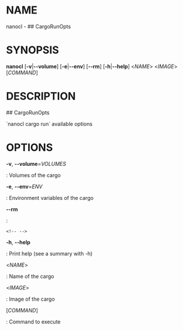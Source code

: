 NAME
====

nanocl - \#\# CargoRunOpts

SYNOPSIS
========

**nanocl** \[**-v**\|**\--volume**\] \[**-e**\|**\--env**\]
\[**\--rm**\] \[**-h**\|**\--help**\] \<*NAME*\> \<*IMAGE*\>
\[*COMMAND*\]

DESCRIPTION
===========

\#\# CargoRunOpts

\`nanocl cargo run\` available options

OPTIONS
=======

**-v**, **\--volume**=*VOLUMES*

:   Volumes of the cargo

**-e**, **\--env**=*ENV*

:   Environment variables of the cargo

**\--rm**

:   

```{=html}
<!-- -->
```

**-h**, **\--help**

:   Print help (see a summary with -h)

\<*NAME*\>

:   Name of the cargo

\<*IMAGE*\>

:   Image of the cargo

\[*COMMAND*\]

:   Command to execute
